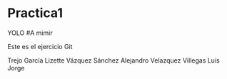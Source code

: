 # Practica1
YOLO
#A mimir

Este es el ejercicio Git 

Trejo García Lizette
Vázquez Sánchez Alejandro
Velazquez Villegas Luis Jorge
